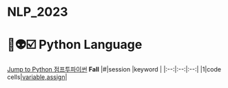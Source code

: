 # NLP_2023

# 💩👽☑️ Python Language
[Jump to Python 점프투파이썬](https://wikidocs.net/book/1)
**Fall**
|#|session |keyword | 
|:--:|:--:|:--:|
|1|code cells|[variable,assign]()|
